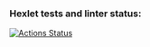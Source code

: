 ### Hexlet tests and linter status:
[![Actions Status](https://github.com/KudesnikRaph/devops-for-programmers-project-74/actions/workflows/hexlet-check.yml/badge.svg)](https://github.com/KudesnikRaph/devops-for-programmers-project-74/actions)